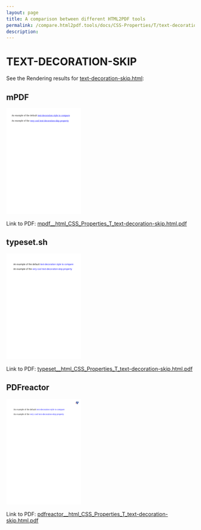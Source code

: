 ```yaml
---
layout: page
title: A comparison between different HTML2PDF tools
permalink: /compare.html2pdf.tools/docs/CSS-Properties/T/text-decoration-skip.md
description: 
---
```


# TEXT-DECORATION-SKIP

See the Rendering results for [text-decoration-skip.html](/html/CSS%20Properties/T/text-decoration-skip.html):

## mPDF
![](mpdf__html_CSS_Properties_T_text-decoration-skip.html.png) 

Link to PDF: [mpdf__html_CSS_Properties_T_text-decoration-skip.html.pdf](mpdf__html_CSS_Properties_T_text-decoration-skip.html.pdf)

## typeset.sh
![](typeset__html_CSS_Properties_T_text-decoration-skip.html.png) 

Link to PDF: [typeset__html_CSS_Properties_T_text-decoration-skip.html.pdf](typeset__html_CSS_Properties_T_text-decoration-skip.html.pdf)

## PDFreactor
![](pdfreactor__html_CSS_Properties_T_text-decoration-skip.html.png) 

Link to PDF: [pdfreactor__html_CSS_Properties_T_text-decoration-skip.html.pdf](pdfreactor__html_CSS_Properties_T_text-decoration-skip.html.pdf)
